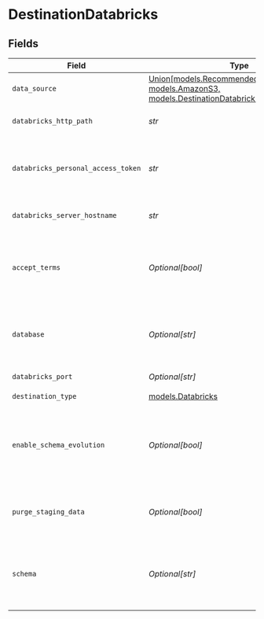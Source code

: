 # DestinationDatabricks


## Fields

| Field                                                                                                                                                | Type                                                                                                                                                 | Required                                                                                                                                             | Description                                                                                                                                          | Example                                                                                                                                              |
| ---------------------------------------------------------------------------------------------------------------------------------------------------- | ---------------------------------------------------------------------------------------------------------------------------------------------------- | ---------------------------------------------------------------------------------------------------------------------------------------------------- | ---------------------------------------------------------------------------------------------------------------------------------------------------- | ---------------------------------------------------------------------------------------------------------------------------------------------------- |
| `data_source`                                                                                                                                        | [Union[models.RecommendedManagedTables, models.AmazonS3, models.DestinationDatabricksAzureBlobStorage]](../models/datasource.md)                     | :heavy_check_mark:                                                                                                                                   | Storage on which the delta lake is built.                                                                                                            |                                                                                                                                                      |
| `databricks_http_path`                                                                                                                               | *str*                                                                                                                                                | :heavy_check_mark:                                                                                                                                   | Databricks Cluster HTTP Path.                                                                                                                        | sql/protocolvx/o/1234567489/0000-1111111-abcd90                                                                                                      |
| `databricks_personal_access_token`                                                                                                                   | *str*                                                                                                                                                | :heavy_check_mark:                                                                                                                                   | Databricks Personal Access Token for making authenticated requests.                                                                                  | dapi0123456789abcdefghij0123456789AB                                                                                                                 |
| `databricks_server_hostname`                                                                                                                         | *str*                                                                                                                                                | :heavy_check_mark:                                                                                                                                   | Databricks Cluster Server Hostname.                                                                                                                  | abc-12345678-wxyz.cloud.databricks.com                                                                                                               |
| `accept_terms`                                                                                                                                       | *Optional[bool]*                                                                                                                                     | :heavy_minus_sign:                                                                                                                                   | You must agree to the Databricks JDBC Driver <a href="https://databricks.com/jdbc-odbc-driver-license">Terms & Conditions</a> to use this connector. |                                                                                                                                                      |
| `database`                                                                                                                                           | *Optional[str]*                                                                                                                                      | :heavy_minus_sign:                                                                                                                                   | The name of the catalog. If not specified otherwise, the "hive_metastore" will be used.                                                              |                                                                                                                                                      |
| `databricks_port`                                                                                                                                    | *Optional[str]*                                                                                                                                      | :heavy_minus_sign:                                                                                                                                   | Databricks Cluster Port.                                                                                                                             | 443                                                                                                                                                  |
| `destination_type`                                                                                                                                   | [models.Databricks](../models/databricks.md)                                                                                                         | :heavy_check_mark:                                                                                                                                   | N/A                                                                                                                                                  |                                                                                                                                                      |
| `enable_schema_evolution`                                                                                                                            | *Optional[bool]*                                                                                                                                     | :heavy_minus_sign:                                                                                                                                   | Support schema evolution for all streams. If "false", the connector might fail when a stream's schema changes.                                       |                                                                                                                                                      |
| `purge_staging_data`                                                                                                                                 | *Optional[bool]*                                                                                                                                     | :heavy_minus_sign:                                                                                                                                   | Default to 'true'. Switch it to 'false' for debugging purpose.                                                                                       |                                                                                                                                                      |
| `schema`                                                                                                                                             | *Optional[str]*                                                                                                                                      | :heavy_minus_sign:                                                                                                                                   | The default schema tables are written. If not specified otherwise, the "default" will be used.                                                       | default                                                                                                                                              |